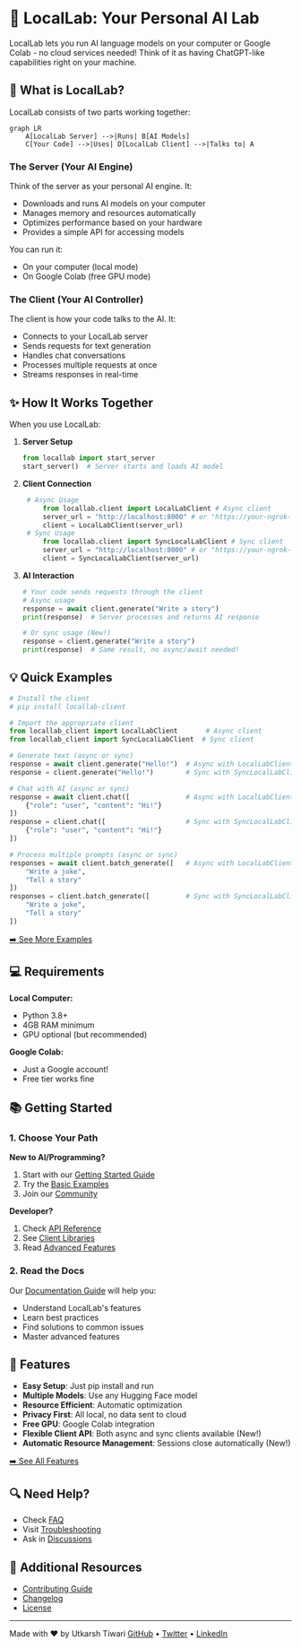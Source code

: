 # 🚀 LocalLab: Your Personal AI Lab

LocalLab lets you run AI language models on your computer or Google Colab - no cloud services needed! Think of it as having ChatGPT-like capabilities right on your machine.

## 🤔 What is LocalLab?

LocalLab consists of two parts working together:

```mermaid
graph LR
    A[LocalLab Server] -->|Runs| B[AI Models]
    C[Your Code] -->|Uses| D[LocalLab Client] -->|Talks to| A
```

### The Server (Your AI Engine)

Think of the server as your personal AI engine. It:

- Downloads and runs AI models on your computer
- Manages memory and resources automatically
- Optimizes performance based on your hardware
- Provides a simple API for accessing models

You can run it:

- On your computer (local mode)
- On Google Colab (free GPU mode)

### The Client (Your AI Controller)

The client is how your code talks to the AI. It:

- Connects to your LocalLab server
- Sends requests for text generation
- Handles chat conversations
- Processes multiple requests at once
- Streams responses in real-time

## ✨ How It Works Together

When you use LocalLab:

1. **Server Setup**

   ```python
   from locallab import start_server
   start_server()  # Server starts and loads AI model
   ```

2. **Client Connection**

   ```python
    # Async Usage
        from locallab.client import LocalLabClient # Async client
        server_url = "http://localhost:8000" # or "https://your-ngrok-url.ngrok.app"
        client = LocalLabClient(server_url)
    # Sync Usage
        from locallab.client import SyncLocalLabClient # Sync client
        server_url = "http://localhost:8000" # or "https://your-ngrok-url.ngrok.app"
        client = SyncLocalLabClient(server_url)
   ```

3. **AI Interaction**

   ```python
   # Your code sends requests through the client
   # Async usage
   response = await client.generate("Write a story")
   print(response)  # Server processes and returns AI response

   # Or sync usage (New!)
   response = client.generate("Write a story")
   print(response)  # Same result, no async/await needed!
   ```

## 💡 Quick Examples

```python
# Install the client
# pip install locallab-client

# Import the appropriate client
from locallab_client import LocalLabClient       # Async client
from locallab_client import SyncLocalLabClient  # Sync client

# Generate text (async or sync)
response = await client.generate("Hello!")  # Async with LocalLabClient
response = client.generate("Hello!")        # Sync with SyncLocalLabClient

# Chat with AI (async or sync)
response = await client.chat([              # Async with LocalLabClient
    {"role": "user", "content": "Hi!"}
])
response = client.chat([                    # Sync with SyncLocalLabClient
    {"role": "user", "content": "Hi!"}
])

# Process multiple prompts (async or sync)
responses = await client.batch_generate([   # Async with LocalLabClient
    "Write a joke",
    "Tell a story"
])
responses = client.batch_generate([         # Sync with SyncLocalLabClient
    "Write a joke",
    "Tell a story"
])

```

[➡️ See More Examples](./docs/guides/examples.md)

## 💻 Requirements

**Local Computer:**

- Python 3.8+
- 4GB RAM minimum
- GPU optional (but recommended)

**Google Colab:**

- Just a Google account!
- Free tier works fine

## 📚 Getting Started

### 1. Choose Your Path

**New to AI/Programming?**

1. Start with our [Getting Started Guide](./docs/guides/getting-started.md)
2. Try the [Basic Examples](./docs/guides/examples.md)
3. Join our [Community](https://github.com/UtkarshTheDev/LocalLab/discussions)

**Developer?**

1. Check [API Reference](./docs/guides/api.md)
2. See [Client Libraries](./docs/clients/README.md)
3. Read [Advanced Features](./docs/guides/advanced.md)

### 2. Read the Docs

Our [Documentation Guide](./docs/README.md) will help you:

- Understand LocalLab's features
- Learn best practices
- Find solutions to common issues
- Master advanced features

## 🌟 Features

- **Easy Setup**: Just pip install and run
- **Multiple Models**: Use any Hugging Face model
- **Resource Efficient**: Automatic optimization
- **Privacy First**: All local, no data sent to cloud
- **Free GPU**: Google Colab integration
- **Flexible Client API**: Both async and sync clients available (New!)
- **Automatic Resource Management**: Sessions close automatically (New!)

[➡️ See All Features](./docs/features/README.md)

## 🔍 Need Help?

- Check [FAQ](./docs/guides/faq.md)
- Visit [Troubleshooting](./docs/guides/troubleshooting.md)
- Ask in [Discussions](https://github.com/UtkarshTheDev/LocalLab/discussions)

## 📖 Additional Resources

- [Contributing Guide](./docs/guides/contributing.md)
- [Changelog](./CHANGELOG.md)
- [License](./LICENSE)

---

Made with ❤️ by Utkarsh Tiwari
[GitHub](https://github.com/UtkarshTheDev) • [Twitter](https://twitter.com/UtkarshTheDev) • [LinkedIn](https://linkedin.com/in/utkarshthedev)
